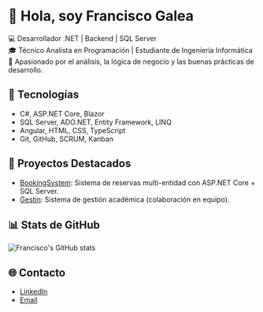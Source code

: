 # 👋 Hola, soy Francisco Galea

💻 Desarrollador .NET | Backend | SQL Server  
🎓 Técnico Analista en Programación | Estudiante de Ingeniería Informática  
🚀 Apasionado por el análisis, la lógica de negocio y las buenas prácticas de desarrollo.

## 🚀 Tecnologías
- C#, ASP.NET Core, Blazor
- SQL Server, ADO.NET, Entity Framework, LINQ
- Angular, HTML, CSS, TypeScript
- Git, GitHub, SCRUM, Kanban

## 📌 Proyectos Destacados
- [BookingSystem](https://github.com/Francisco-Galea/BookingSystem): Sistema de reservas multi-entidad con ASP.NET Core + SQL Server.
- [Gestin](https://github.com/Francisco-Galea/Gestin): Sistema de gestión académica (colaboración en equipo).

## 📊 Stats de GitHub
![Francisco's GitHub stats](https://github-readme-stats.vercel.app/api?username=Francisco-Galea&show_icons=true&theme=radical)

## 🌐 Contacto
- [LinkedIn](https://www.linkedin.com/in/francisco-galea/)  
- [Email](mailto:galeafrancisco2001@gmail.com)
